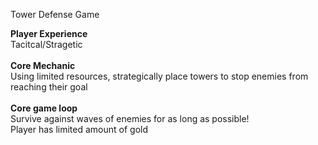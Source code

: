 Tower Defense Game

**Player Experience**<br/>
Tacitcal/Stragetic<br/><br/>
**Core Mechanic**<br/>
Using limited resources, strategically place towers to stop enemies from reaching their goal<br/><br/>
**Core game loop**<br/>
Survive against waves of enemies for as long as possible!<br/>
Player has limited amount of gold<br/>
